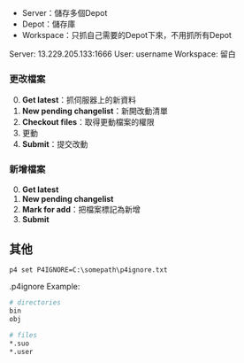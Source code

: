 * Server：儲存多個Depot
* Depot：儲存庫
* Workspace：只抓自己需要的Depot下來，不用抓所有Depot


Server: 13.229.205.133:1666
User: username
Workspace: 留白

### 更改檔案
0. **Get latest**：抓伺服器上的新資料
1. **New pending changelist**：新開改動清單
2. **Checkout files**：取得更動檔案的權限
3. 更動
4. **Submit**：提交改動

### 新增檔案
0. **Get latest**
1. **New pending changelist**
2. **Mark for add**：把檔案標記為新增
4. **Submit**


## 其他
`p4 set P4IGNORE=C:\somepath\p4ignore.txt`

.p4ignore Example:
```bash
# directories
bin
obj

# files
*.suo
*.user
```